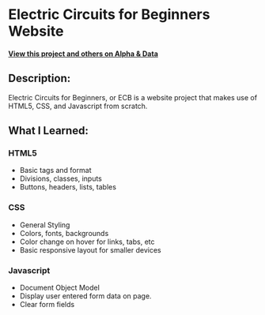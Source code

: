 # Electric Circuits for Beginners Website

#### [View this project and others on Alpha & Data](https://alphaanddata.com/)

## Description:
Electric Circuits for Beginners, or ECB is a website project that makes use of HTML5, CSS,
and Javascript from scratch.

## What I Learned:

### HTML5
* Basic tags and format
* Divisions, classes, inputs
* Buttons, headers, lists, tables

### CSS
* General Styling
* Colors, fonts, backgrounds
* Color change on hover for links, tabs, etc
* Basic responsive layout for smaller devices

### Javascript
* Document Object Model
* Display user entered form data on page.
* Clear form fields